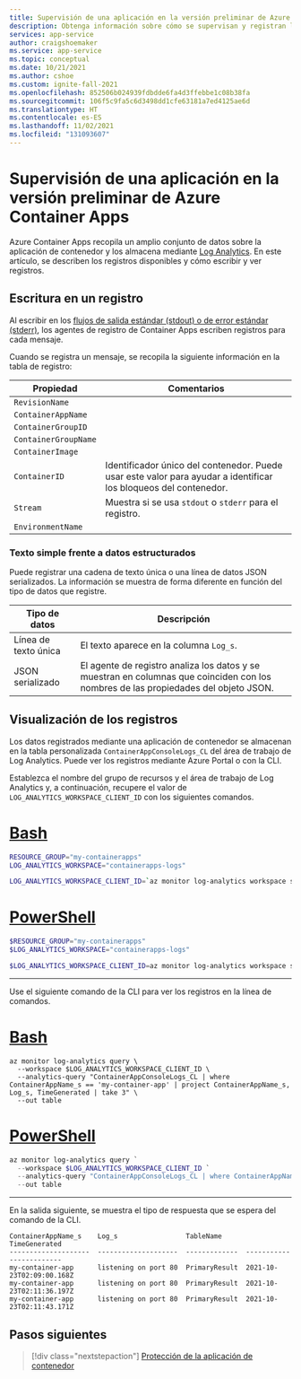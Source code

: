 ```yaml
---
title: Supervisión de una aplicación en la versión preliminar de Azure Container Apps
description: Obtenga información sobre cómo se supervisan y registran las aplicaciones en Azure Container Apps.
services: app-service
author: craigshoemaker
ms.service: app-service
ms.topic: conceptual
ms.date: 10/21/2021
ms.author: cshoe
ms.custom: ignite-fall-2021
ms.openlocfilehash: 852506b024939fdbdde6fa4d3ffebbe1c08b38fa
ms.sourcegitcommit: 106f5c9fa5c6d3498dd1cfe63181a7ed4125ae6d
ms.translationtype: HT
ms.contentlocale: es-ES
ms.lasthandoff: 11/02/2021
ms.locfileid: "131093607"
---
```

# <a name="monitor-an-app-in-azure-container-apps-preview"></a>Supervisión de una aplicación en la versión preliminar de Azure Container Apps

Azure Container Apps recopila un amplio conjunto de datos sobre la aplicación de contenedor y los almacena mediante [Log Analytics](../azure-monitor/logs/log-analytics-tutorial.md). En este artículo, se describen los registros disponibles y cómo escribir y ver registros.

## <a name="writing-to-a-log"></a>Escritura en un registro

Al escribir en los [flujos de salida estándar (stdout) o de error estándar (stderr)](https://wikipedia.org/wiki/Standard_streams), los agentes de registro de Container Apps escriben registros para cada mensaje.

Cuando se registra un mensaje, se recopila la siguiente información en la tabla de registro:

| Propiedad | Comentarios |
|---|---|
| `RevisionName` | |
| `ContainerAppName` | |
| `ContainerGroupID` | |
| `ContainerGroupName` | |
| `ContainerImage` | |
| `ContainerID` | Identificador único del contenedor. Puede usar este valor para ayudar a identificar los bloqueos del contenedor. |
| `Stream` | Muestra si se usa `stdout` o `stderr` para el registro. |
| `EnvironmentName` | |

### <a name="simple-text-vs-structured-data"></a>Texto simple frente a datos estructurados

Puede registrar una cadena de texto única o una línea de datos JSON serializados. La información se muestra de forma diferente en función del tipo de datos que registre.

| Tipo de datos | Descripción |
|---|---|
| Línea de texto única | El texto aparece en la columna `Log_s`. |
| JSON serializado | El agente de registro analiza los datos y se muestran en columnas que coinciden con los nombres de las propiedades del objeto JSON. |

## <a name="viewing-logs"></a>Visualización de los registros

Los datos registrados mediante una aplicación de contenedor se almacenan en la tabla personalizada `ContainerAppConsoleLogs_CL` del área de trabajo de Log Analytics. Puede ver los registros mediante Azure Portal o con la CLI.

Establezca el nombre del grupo de recursos y el área de trabajo de Log Analytics y, a continuación, recupere el valor de `LOG_ANALYTICS_WORKSPACE_CLIENT_ID` con los siguientes comandos.

# <a name="bash"></a>[Bash](#tab/bash)

```bash
RESOURCE_GROUP="my-containerapps"
LOG_ANALYTICS_WORKSPACE="containerapps-logs"

LOG_ANALYTICS_WORKSPACE_CLIENT_ID=`az monitor log-analytics workspace show --query customerId -g $RESOURCE_GROUP -n $LOG_ANALYTICS_WORKSPACE --out tsv`
```

# <a name="powershell"></a>[PowerShell](#tab/powershell)

```powershell
$RESOURCE_GROUP="my-containerapps"
$LOG_ANALYTICS_WORKSPACE="containerapps-logs"

$LOG_ANALYTICS_WORKSPACE_CLIENT_ID=az monitor log-analytics workspace show --query customerId -g $RESOURCE_GROUP -n $LOG_ANALYTICS_WORKSPACE --out tsv
```

---

Use el siguiente comando de la CLI para ver los registros en la línea de comandos.

# <a name="bash"></a>[Bash](#tab/bash)

```azurecli
az monitor log-analytics query \
  --workspace $LOG_ANALYTICS_WORKSPACE_CLIENT_ID \
  --analytics-query "ContainerAppConsoleLogs_CL | where ContainerAppName_s == 'my-container-app' | project ContainerAppName_s, Log_s, TimeGenerated | take 3" \
  --out table
```

# <a name="powershell"></a>[PowerShell](#tab/powershell)

```powershell
az monitor log-analytics query `
  --workspace $LOG_ANALYTICS_WORKSPACE_CLIENT_ID `
  --analytics-query "ContainerAppConsoleLogs_CL | where ContainerAppName_s == 'my-container-app' | project ContainerAppName_s, Log_s, TimeGenerated | take 3" `
  --out table
```

---

En la salida siguiente, se muestra el tipo de respuesta que se espera del comando de la CLI.

```console
ContainerAppName_s    Log_s                 TableName      TimeGenerated
--------------------  --------------------  -------------  ------------------------
my-container-app      listening on port 80  PrimaryResult  2021-10-23T02:09:00.168Z
my-container-app      listening on port 80  PrimaryResult  2021-10-23T02:11:36.197Z
my-container-app      listening on port 80  PrimaryResult  2021-10-23T02:11:43.171Z
```

## <a name="next-steps"></a>Pasos siguientes

> [!div class="nextstepaction"]
> [Protección de la aplicación de contenedor](secure-app.md)
